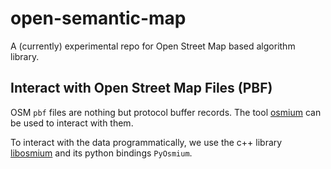 # open-semantic-map
A (currently) experimental repo for Open Street Map based algorithm library. 

## Interact with Open Street Map Files (PBF)

OSM `pbf` files are nothing but protocol buffer records. The tool
[osmium](https://osmcode.org/file-formats-manual/) can be used to
interact with them.

To interact with the data programmatically, we use the c++ library
[libosmium](https://osmcode.org/osmium-concepts/) and its python
bindings `PyOsmium`.
